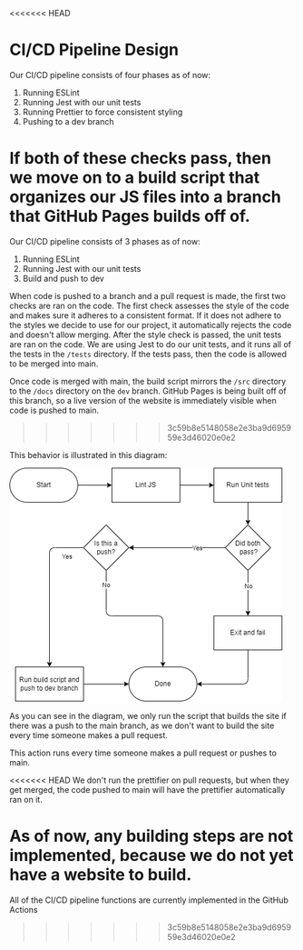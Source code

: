 <<<<<<< HEAD
# CI/CD Pipeline Design
Our CI/CD pipeline consists of four phases as of now:

1) Running ESLint
2) Running Jest with our unit tests
3) Running Prettier to force consistent styling
4) Pushing to a dev branch

If both of these checks pass, then we move on to a build script that organizes our JS files into a branch that GitHub Pages builds off of.
=======
Our CI/CD pipeline consists of 3 phases as of now:

1) Running ESLint
2) Running Jest with our unit tests
3) Build and push to dev

When code is pushed to a branch and a pull request is made, the first two checks are ran on the code. The first check assesses the style of the code and makes sure it adheres to a consistent format. If it does not adhere to the styles we decide to use for our project, it automatically rejects the code and doesn't allow merging. After the style check is passed, the unit tests are ran on the code. We are using Jest to do our unit tests, and it runs all of the tests in the `/tests` directory. If the tests pass, then the code is allowed to be merged into main. 

Once code is merged with main, the build script mirrors the `/src` directory to the `/docs` directory on the `dev` branch. GitHub Pages is being built off of this branch, so a live version of the website is immediately visible when code is pushed to main. 
>>>>>>> 3c59b8e5148058e2e3ba9d695959e3d46020e0e2

This behavior is illustrated in this diagram:

![Phase 1 Diagram](./phase1.drawio.png)

As you can see in the diagram, we only run the script that builds the site if there was a push to the main branch, as we don't want to build the site every time someone makes a pull request.

This action runs every time someone makes a pull request or pushes to main.

<<<<<<< HEAD
We don't run the prettifier on pull requests, but when they get merged, the code pushed to main will have the prettifier automatically ran on it.

As of now, any building steps are not implemented, because we do not yet have a website to build.
=======
All of the CI/CD pipeline functions are currently implemented in the GitHub Actions
>>>>>>> 3c59b8e5148058e2e3ba9d695959e3d46020e0e2

